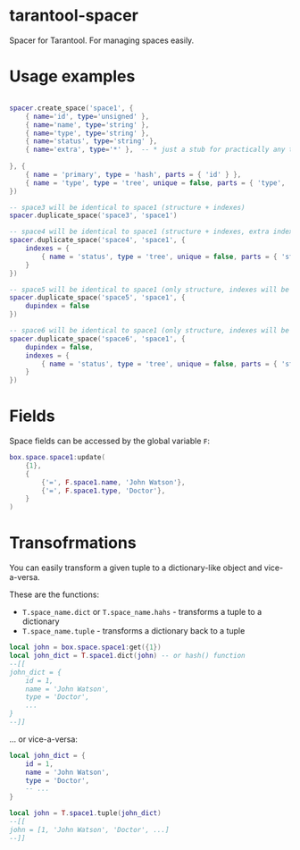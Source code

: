 # tarantool-spacer
Spacer for Tarantool. For managing spaces easily.

# Usage examples

```lua

spacer.create_space('space1', {
    { name='id', type='unsigned' },
    { name='name', type='string' },
    { name='type', type='string' },
    { name='status', type='string' },
    { name='extra', type='*' },  -- * just a stub for practically any type
    
}, {
    { name = 'primary', type = 'hash', parts = { 'id' } },
    { name = 'type', type = 'tree', unique = false, parts = { 'type', 'status' } },
})

-- space3 will be identical to space1 (structure + indexes)
spacer.duplicate_space('space3', 'space1')

-- space4 will be identical to space1 (structure + indexes, extra indexes will be created)
spacer.duplicate_space('space4', 'space1', {
    indexes = {
        { name = 'status', type = 'tree', unique = false, parts = { 'status' } },
    }
})

-- space5 will be identical to space1 (only structure, indexes will be omitted)
spacer.duplicate_space('space5', 'space1', {
    dupindex = false
})

-- space6 will be identical to space1 (only structure, indexes will be omitted, extra indexes will be created)
spacer.duplicate_space('space6', 'space1', {
    dupindex = false,
    indexes = {
        { name = 'status', type = 'tree', unique = false, parts = { 'status' } },
    }
})
```


# Fields

Space fields can be accessed by the global variable `F`:

```lua
box.space.space1:update(
    {1},
    {
        {'=', F.space1.name, 'John Watson'},
        {'=', F.space1.type, 'Doctor'},
    }
)
```


# Transofrmations

You can easily transform a given tuple to a dictionary-like object and vice-a-versa.

These are the functions:
* `T.space_name.dict` or `T.space_name.hahs` - transforms a tuple to a dictionary
* `T.space_name.tuple` - transforms a dictionary back to a tuple

```lua
local john = box.space.space1:get({1})
local john_dict = T.space1.dict(john) -- or hash() function
--[[
john_dict = {
    id = 1,
    name = 'John Watson',
    type = 'Doctor',
    ...
}
--]]

```


... or vice-a-versa:

```lua
local john_dict = {
    id = 1,
    name = 'John Watson',
    type = 'Doctor',
    -- ...
}

local john = T.space1.tuple(john_dict)
--[[
john = [1, 'John Watson', 'Doctor', ...]
--]]

```
